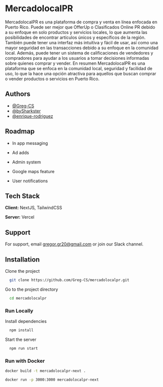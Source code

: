
# MercadolocalPR

MercadolocalPR es una plataforma de compra y venta en línea enfocada en Puerto Rico. Puede ser mejor que OfferUp o Clasificados Online PR debido a su enfoque en solo productos y servicios locales, lo que aumenta las posibilidades de encontrar artículos únicos y específicos de la región. También puede tener una interfaz más intuitiva y fácil de usar, así como una mayor seguridad en las transacciones debido a su enfoque en la comunidad local. Además, puede tener un sistema de calificaciones de vendedores y compradores para ayudar a los usuarios a tomar decisiones informadas sobre quienes comprar y vender. En resumen MercadolocalPR es una plataforma que se enfoca en la comunidad local, seguridad y facilidad de uso, lo que la hace una opción atractiva para aquellos que buscan comprar o vender productos o servicios en Puerto Rico.

## Authors

- [@Greg-CS](https://www.github.com/Greg-CS)
- [@bySharkster](https://github.com/bySharkster)
- [@enrique-rodriguez](https://github.com/enrique-rodriguez)


## Roadmap

- In app messaging

- Ad adds

- Admin system

- Google maps feature

- User notifications


## Tech Stack

**Client:** NextJS, TailwindCSS

**Server:** Vercel


## Support

For support, email gregor.gr20@gmail.com or join our Slack channel.


## Installation

Clone the project

```bash
  git clone https://github.com/Greg-CS/mercadolocalpr.git
```

Go to the project directory

```bash
  cd mercadolocalpr
```

### Run Locally

Install dependencies

```bash
  npm install
```

Start the server

```bash
  npm run start
```

### Run with Docker

```bash
docker build -t mercadolocalpr-next .
```

```bash
docker run -p 3000:3000 mercadolocalpr-next
```
